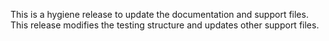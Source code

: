 This is a hygiene release to update the documentation and support files.
This release modifies the testing structure and updates other support files.

